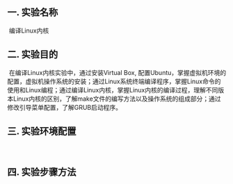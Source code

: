 ## 一. 实验名称

​	编译Linux内核



## 二. 实验目的

​	在编译Linux内核实验中，通过安装Virtual Box, 配置Ubuntu，掌握虚拟机环境的配置，虚拟机操作系统的安装；通过Linux系统终端编译程序，掌握Linux命令的使用和Linux编程；通过编译Linux内核，掌握Linux内核的编译过程，理解不同版本Linux内核的区别，了解make文件的编写方法以及操作系统的组成部分；通过修改引导菜单配置，了解GRUB启动程序。



## 三. 实验环境配置

​	

## 四. 实验步骤方法